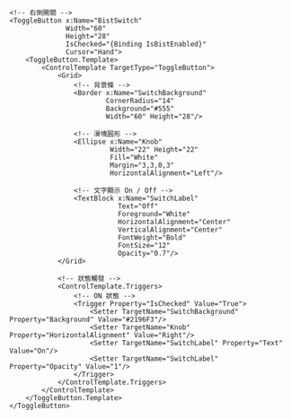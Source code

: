 <StackPanel Orientation="Horizontal" VerticalAlignment="Center" Margin="20">
    <!-- 左側文字 -->
    <TextBlock Text="Enable BIST Mode"
               VerticalAlignment="Center"
               Foreground="White"
               FontSize="16"
               Margin="0,0,12,0"/>

    <!-- 右側開關 -->
    <ToggleButton x:Name="BistSwitch"
                  Width="60"
                  Height="28"
                  IsChecked="{Binding IsBistEnabled}"
                  Cursor="Hand">
        <ToggleButton.Template>
            <ControlTemplate TargetType="ToggleButton">
                <Grid>
                    <!-- 背景條 -->
                    <Border x:Name="SwitchBackground"
                            CornerRadius="14"
                            Background="#555"
                            Width="60" Height="28"/>

                    <!-- 滑塊圓形 -->
                    <Ellipse x:Name="Knob"
                             Width="22" Height="22"
                             Fill="White"
                             Margin="3,3,0,3"
                             HorizontalAlignment="Left"/>

                    <!-- 文字顯示 On / Off -->
                    <TextBlock x:Name="SwitchLabel"
                               Text="Off"
                               Foreground="White"
                               HorizontalAlignment="Center"
                               VerticalAlignment="Center"
                               FontWeight="Bold"
                               FontSize="12"
                               Opacity="0.7"/>
                </Grid>

                <!-- 狀態觸發 -->
                <ControlTemplate.Triggers>
                    <!-- ON 狀態 -->
                    <Trigger Property="IsChecked" Value="True">
                        <Setter TargetName="SwitchBackground" Property="Background" Value="#2196F3"/>
                        <Setter TargetName="Knob" Property="HorizontalAlignment" Value="Right"/>
                        <Setter TargetName="SwitchLabel" Property="Text" Value="On"/>
                        <Setter TargetName="SwitchLabel" Property="Opacity" Value="1"/>
                    </Trigger>
                </ControlTemplate.Triggers>
            </ControlTemplate>
        </ToggleButton.Template>
    </ToggleButton>
</StackPanel>